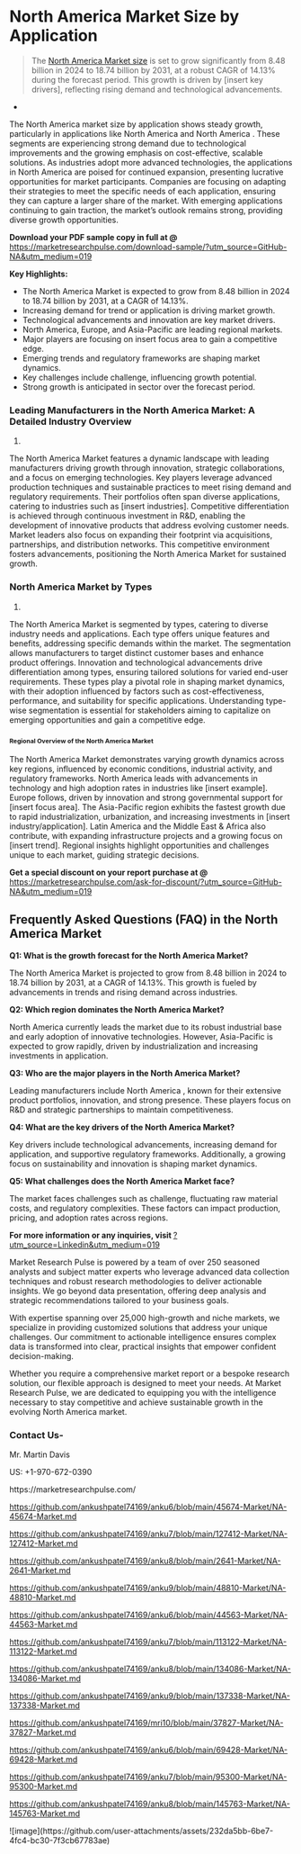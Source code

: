 <h1>North America  Market&nbsp;Size by Application</h1><blockquote><p>The <a href="https://marketresearchpulse.com/download-sample/?utm_source=GitHub-NA&amp;utm_medium=019">North America  Market size</a> is set to grow significantly from 8.48 billion in 2024 to 18.74 billion by 2031, at a robust CAGR of 14.13% during the forecast period. This growth is driven by [insert key drivers], reflecting rising demand and technological advancements.</p></blockquote><ul><li></li></ul><p>The North America  market size by application shows steady growth, particularly in applications like North America  and North America . These segments are experiencing strong demand due to technological improvements and the growing emphasis on cost-effective, scalable solutions. As industries adopt more advanced technologies, the applications in North America  are poised for continued expansion, presenting lucrative opportunities for market participants. Companies are focusing on adapting their strategies to meet the specific needs of each application, ensuring they can capture a larger share of the market. With emerging applications continuing to gain traction, the market’s outlook remains strong, providing diverse growth opportunities.</p><p><strong>Download your PDF sample copy in full at @ </strong><a href="https://marketresearchpulse.com/download-sample/?utm_source=GitHub-NA&amp;utm_medium=019">https://marketresearchpulse.com/download-sample/?utm_source=GitHub-NA&amp;utm_medium=019</a></p><p><strong>Key Highlights: </strong></p><ul><li>The North America  Market is expected to grow from 8.48 billion in 2024 to 18.74 billion by 2031, at a CAGR of 14.13%.</li><li>Increasing demand for trend or application is driving market growth.</li><li>Technological advancements and innovation are key market drivers.</li><li>North America, Europe, and Asia-Pacific are leading regional markets.</li><li>Major players are focusing on insert focus area to gain a competitive edge.</li><li>Emerging trends and regulatory frameworks are shaping market dynamics.</li><li>Key challenges include challenge, influencing growth potential.</li><li>Strong growth is anticipated in sector over the forecast period.</li></ul><h3>Leading Manufacturers in the North America  Market: A Detailed Industry Overview</h3><ol><li></li></ol><div class="flex max-w-full flex-col flex-grow"><div class="min-h-8 text-message flex w-full flex-col items-end gap-2 whitespace-normal break-words [.text-message+&amp;]:mt-5" dir="auto" data-message-author-role="assistant" data-message-id="fd8432e4-4910-450d-b182-61b7bfb0a01f" data-message-model-slug="gpt-4o"><div class="flex w-full flex-col gap-1 empty:hidden first:pt-[3px]"><div class="markdown prose w-full break-words dark:prose-invert light"><p>The North America  Market features a dynamic landscape with leading manufacturers driving growth through innovation, strategic collaborations, and a focus on emerging technologies. Key players leverage advanced production techniques and sustainable practices to meet rising demand and regulatory requirements. Their portfolios often span diverse applications, catering to industries such as [insert industries]. Competitive differentiation is achieved through continuous investment in R&amp;D, enabling the development of innovative products that address evolving customer needs. Market leaders also focus on expanding their footprint via acquisitions, partnerships, and distribution networks. This competitive environment fosters advancements, positioning the North America  Market for sustained growth.</p></div></div></div></div><h3>North America  Market by Types</h3><ol><li></li></ol><div class="flex max-w-full flex-col flex-grow"><div class="min-h-8 text-message flex w-full flex-col items-end gap-2 whitespace-normal break-words [.text-message+&amp;]:mt-5" dir="auto" data-message-author-role="assistant" data-message-id="084470be-0bb7-4664-bddf-5156b4f41249" data-message-model-slug="gpt-4o-mini"><div class="flex w-full flex-col gap-1 empty:hidden first:pt-[3px]"><div class="markdown prose w-full break-words dark:prose-invert light"><p>The North America  Market is segmented by types, catering to diverse industry needs and applications. Each type offers unique features and benefits, addressing specific demands within the market. The segmentation allows manufacturers to target distinct customer bases and enhance product offerings. Innovation and technological advancements drive differentiation among types, ensuring tailored solutions for varied end-user requirements. These types play a pivotal role in shaping market dynamics, with their adoption influenced by factors such as cost-effectiveness, performance, and suitability for specific applications. Understanding type-wise segmentation is essential for stakeholders aiming to capitalize on emerging opportunities and gain a competitive edge.</p></div></div></div></div><h3><span style="font-size: 11px;">Regional Overview of the North America  Market</span></h3><div class="flex max-w-full flex-col flex-grow"><div class="min-h-8 text-message flex w-full flex-col items-end gap-2 whitespace-normal break-words [.text-message+&amp;]:mt-5" dir="auto" data-message-author-role="assistant" data-message-id="e9038762-ce64-4e30-91c9-9bd413514231" data-message-model-slug="gpt-4o-mini"><div class="flex w-full flex-col gap-1 empty:hidden first:pt-[3px]"><div class="markdown prose w-full break-words dark:prose-invert light"><p>The North America  Market demonstrates varying growth dynamics across key regions, influenced by economic conditions, industrial activity, and regulatory frameworks. North America leads with advancements in technology and high adoption rates in industries like [insert example]. Europe follows, driven by innovation and strong governmental support for [insert focus area]. The Asia-Pacific region exhibits the fastest growth due to rapid industrialization, urbanization, and increasing investments in [insert industry/application]. Latin America and the Middle East &amp; Africa also contribute, with expanding infrastructure projects and a growing focus on [insert trend]. Regional insights highlight opportunities and challenges unique to each market, guiding strategic decisions.</p></div></div></div></div><p><strong>Get a special discount on your report purchase at @ </strong><a href="https://marketresearchpulse.com/ask-for-discount/?utm_source=GitHub-NA&amp;utm_medium=019">https://marketresearchpulse.com/ask-for-discount/?utm_source=GitHub-NA&amp;utm_medium=019</a></p><h2>Frequently Asked Questions (FAQ) in the North America  Market</h2><p><strong>Q1: What is the growth forecast for the North America  Market?</strong></p><p>The North America  Market is projected to grow from 8.48 billion in 2024 to 18.74 billion by 2031, at a CAGR of 14.13%. This growth is fueled by advancements in trends and rising demand across industries.</p><p><strong>Q2: Which region dominates the North America  Market?</strong></p><p>North America currently leads the market due to its robust industrial base and early adoption of innovative technologies. However, Asia-Pacific is expected to grow rapidly, driven by industrialization and increasing investments in application.</p><p><strong>Q3: Who are the major players in the North America  Market?</strong></p><p>Leading manufacturers include North America , known for their extensive product portfolios, innovation, and strong presence. These players focus on R&amp;D and strategic partnerships to maintain competitiveness.</p><p><strong>Q4: What are the key drivers of the North America  Market?</strong></p><p>Key drivers include technological advancements, increasing demand for application, and supportive regulatory frameworks. Additionally, a growing focus on sustainability and innovation is shaping market dynamics.</p><p><strong>Q5: What challenges does the North America  Market face?</strong></p><p>The market faces challenges such as challenge, fluctuating raw material costs, and regulatory complexities. These factors can impact production, pricing, and adoption rates across regions.</p><p><strong>For more information or any inquiries, visit&nbsp;</strong><a href="?utm_source=Linkedin&utm_medium=019">?utm_source=Linkedin&utm_medium=019</a></p><p>Market Research Pulse is powered by a team of over 250 seasoned analysts and subject matter experts who leverage advanced data collection techniques and robust research methodologies to deliver actionable insights. We go beyond data presentation, offering deep analysis and strategic recommendations tailored to your business goals.</p><p>With expertise spanning over 25,000 high-growth and niche markets, we specialize in providing customized solutions that address your unique challenges. Our commitment to actionable intelligence ensures complex data is transformed into clear, practical insights that empower confident decision-making.</p><p>Whether you require a comprehensive market report or a bespoke research solution, our flexible approach is designed to meet your needs. At Market Research Pulse, we are dedicated to equipping you with the intelligence necessary to stay competitive and achieve sustainable growth in the evolving North America  market.</p><h3><strong>Contact Us-</strong></h3><p>Mr. Martin Davis</p><p>US: +1-970-672-0390</p><p>https://marketresearchpulse.com/</p><p><a href="https://github.com/ankushpatel74169/anku6/blob/main/45674-Market/NA-45674-Market.md">https://github.com/ankushpatel74169/anku6/blob/main/45674-Market/NA-45674-Market.md</a></p><p><a href="https://github.com/ankushpatel74169/anku7/blob/main/127412-Market/NA-127412-Market.md">https://github.com/ankushpatel74169/anku7/blob/main/127412-Market/NA-127412-Market.md</a></p><p><a href="https://github.com/ankushpatel74169/anku8/blob/main/2641-Market/NA-2641-Market.md">https://github.com/ankushpatel74169/anku8/blob/main/2641-Market/NA-2641-Market.md</a></p><p><a href="https://github.com/ankushpatel74169/anku9/blob/main/48810-Market/NA-48810-Market.md">https://github.com/ankushpatel74169/anku9/blob/main/48810-Market/NA-48810-Market.md</a></p><p><a href="https://github.com/ankushpatel74169/anku6/blob/main/44563-Market/NA-44563-Market.md">https://github.com/ankushpatel74169/anku6/blob/main/44563-Market/NA-44563-Market.md</a></p><p><a href="https://github.com/ankushpatel74169/anku7/blob/main/113122-Market/NA-113122-Market.md">https://github.com/ankushpatel74169/anku7/blob/main/113122-Market/NA-113122-Market.md</a></p><p><a href="https://github.com/ankushpatel74169/anku8/blob/main/134086-Market/NA-134086-Market.md">https://github.com/ankushpatel74169/anku8/blob/main/134086-Market/NA-134086-Market.md</a></p><p><a href="https://github.com/ankushpatel74169/anku9/blob/main/137338-Market/NA-137338-Market.md">https://github.com/ankushpatel74169/anku9/blob/main/137338-Market/NA-137338-Market.md</a></p><p><a href="https://github.com/ankushpatel74169/mri10/blob/main/37827-Market/NA-37827-Market.md">https://github.com/ankushpatel74169/mri10/blob/main/37827-Market/NA-37827-Market.md</a></p><p><a href="https://github.com/ankushpatel74169/anku6/blob/main/69428-Market/NA-69428-Market.md">https://github.com/ankushpatel74169/anku6/blob/main/69428-Market/NA-69428-Market.md</a></p><p><a href="https://github.com/ankushpatel74169/anku7/blob/main/95300-Market/NA-95300-Market.md">https://github.com/ankushpatel74169/anku7/blob/main/95300-Market/NA-95300-Market.md</a></p><p><a href="https://github.com/ankushpatel74169/anku8/blob/main/145763-Market/NA-145763-Market.md">https://github.com/ankushpatel74169/anku8/blob/main/145763-Market/NA-145763-Market.md</a></p>
![image](https://github.com/user-attachments/assets/232da5bb-6be7-4fc4-bc30-7f3cb67783ae)
